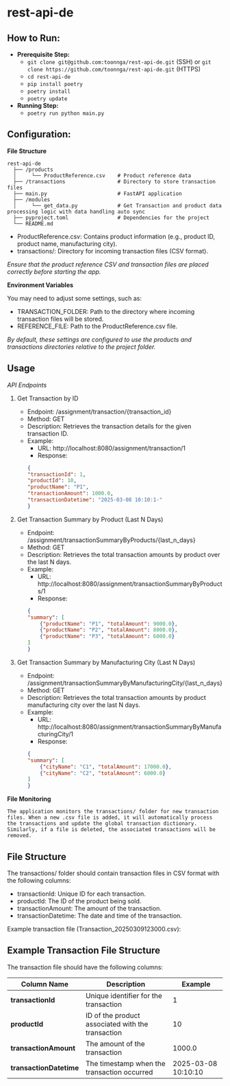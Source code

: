 # rest-api-de

## How to Run:

- **Prerequisite Step:**
    - `git clone git@github.com:toonnga/rest-api-de.git` (SSH) or `git clone https://github.com/toonnga/rest-api-de.git` (HTTPS)
    - `cd rest-api-de`
    - `pip install poetry`
    - `poetry install`
    - `poetry update`
- **Running Step:**
    - `poetry run python main.py`


## Configuration:

**File Structure**

```
rest-api-de
  ├── /products
  │     └── ProductReference.csv    # Product reference data
  ├── /transactions                 # Directory to store transaction files
  ├── main.py                       # FastAPI application
  ├── /modules
  │     └── get_data.py             # Get Transaction and product data processing logic with data handling auto sync
  ├── pyproject.toml                # Dependencies for the project
  └── README.md      
```

 - ProductReference.csv: Contains product information (e.g., product ID, product name, manufacturing city).
 - transactions/: Directory for incoming transaction files (CSV format).

 *Ensure that the product reference CSV and transaction files are placed correctly before starting the app.*


**Environment Variables**

You may need to adjust some settings, such as:

 - TRANSACTION_FOLDER: Path to the directory where incoming transaction files will be stored.
 - REFERENCE_FILE: Path to the ProductReference.csv file.

*By default, these settings are configured to use the products and transactions directories relative to the project folder.*

## Usage

*API Endpoints*
1. Get Transaction by ID

    - Endpoint: /assignment/transaction/{transaction_id}
    - Method: GET
    - Description: Retrieves the transaction details for the given transaction ID.
    - Example:
        - URL: http://localhost:8080/assignment/transaction/1
        - Response:
        ```json
        {
        "transactionId": 1,
        "productId": 10,
        "productName": "P1",
        "transactionAmount": 1000.0,
        "transactionDatetime": "2025-03-08 10:10:1-"
        }
        ```

2. Get Transaction Summary by Product (Last N Days)

    - Endpoint: /assignment/transactionSummaryByProducts/{last_n_days}
    - Method: GET
    - Description: Retrieves the total transaction amounts by product over the last N days.
    - Example:
        - URL: http://localhost:8080/assignment/transactionSummaryByProducts/1
        - Response:
        ```json
        {
        "summary": [
            {"productName": "P1", "totalAmount": 9000.0},
            {"productName": "P2", "totalAmount": 8000.0},
            {"productName": "P3", "totalAmount": 6000.0}
        ]
        }
        ```

3. Get Transaction Summary by Manufacturing City (Last N Days)

    - Endpoint: /assignment/transactionSummaryByManufacturingCity/{last_n_days}
    - Method: GET
    - Description: Retrieves the total transaction amounts by product manufacturing city over the last N days.
    - Example:
        - URL: http://localhost:8080/assignment/transactionSummaryByManufacturingCity/1
        - Response:
        ```json
        {
        "summary": [
            {"cityName": "C1", "totalAmount": 17000.0},
            {"cityName": "C2", "totalAmount": 6000.0}
        ]
        }
        ```

**File Monitoring**

    The application monitors the transactions/ folder for new transaction files. When a new .csv file is added, it will automatically process the transactions and update the global transaction dictionary. Similarly, if a file is deleted, the associated transactions will be removed.

## File Structure

The transactions/ folder should contain transaction files in CSV format with the following columns:

- transactionId: Unique ID for each transaction.
- productId: The ID of the product being sold.
- transactionAmount: The amount of the transaction.
- transactionDatetime: The date and time of the transaction.

Example transaction file (Transaction_20250309123000.csv):

## Example Transaction File Structure

The transaction file should have the following columns:

| Column Name          | Description                                  | Example                  |
|----------------------|----------------------------------------------|--------------------------|
| **transactionId**     | Unique identifier for the transaction        | 1                        |
| **productId**         | ID of the product associated with the transaction | 10                   |
| **transactionAmount** | The amount of the transaction                | 1000.0                      |
| **transactionDatetime** | The timestamp when the transaction occurred | 2025-03-08 10:10:10      |

